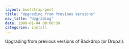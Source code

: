 ```yaml
---
layout: bootstrap-post
title: "Upgrading from Previous Versions"
nav_title: "Upgrading"
date: 1900-01-04 00:00:00
categories: install
---
```

Upgrading from previous versions of Backdrop (or Drupal).